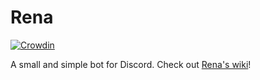 # Rena

[![Crowdin](https://badges.crowdin.net/rena/localized.svg)](https://crowdin.com)

A small and simple bot for Discord. Check out [Rena's wiki][wiki]!

[wiki]: https://github.com/Nhalrath/Rena/wiki
